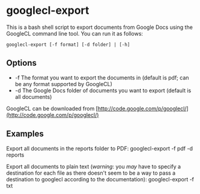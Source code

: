 googlecl-export
===============
This is a bash shell script to export documents from Google Docs using the GoogleCL command line tool. You can run it as follows:

    googlecl-export [-f format] [-d folder] | [-h]

Options
-------
* -f  The format you want to export the documents in (default is pdf; can be any format supported by GoogleCL)
* -d  The Google Docs folder of documents you want to export (default is all documents)

GoogleCL can be downloaded from [http://code.google.com/p/googlecl/](http://code.google.com/p/googlecl/)

Examples
--------
Export all documents in the reports folder to PDF:
    googlecl-export -f pdf -d reports

Export all documents to plain text (*warning*: you _may_ have to specify a destination for each file as there doesn't seem to be a way to pass a destination to googlecl according to the documentation):
    googlecl-export -f txt


